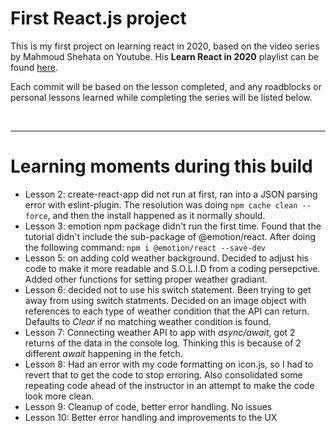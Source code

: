 # First React.js project

This is my first project on learning react in 2020, based on the video series by Mahmoud Shehata on Youtube. His **Learn React in 2020** playlist can be found [here](https://www.youtube.com/watch?v=NJWI1b1upps&list=PLDIXF8nb0VG1v4S-smVy7GV0MHsJ3PJiL).

Each commit will be based on the lesson completed, and any roadblocks or personal lessons learned while completing the series will be listed below.

&nbsp;

---

# Learning moments during this build

-   Lesson 2: create-react-app did not run at first, ran into a JSON parsing error with eslint-plugin. The resolution was doing `npm cache clean --force`, and then the install happened as it normally should.
-   Lesson 3: emotion npm package didn't run the first time. Found that the tutorial didn't include the sub-package of @emotion/react. After doing the following command: `npm i @emotion/react --save-dev`
-   Lesson 5: on adding cold weather background. Decided to adjust his code to make it more readable and S.O.L.I.D from a coding persepctive. Added other functions for setting proper weather gradiant.
-   Lesson 6: decided not to use his switch statement. Been trying to get away from using switch statments. Decided on an image object with references to each type of weather condition that the API can return. Defaults to _Clear_ if no matching weather condition is found.
-   Lesson 7: Connecting weather API to app with _async/await_, got 2 returns of the data in the console log. Thinking this is because of 2 different _await_ happening in the fetch.
-   Lesson 8: Had an error with my code formatting on icon.js, so I had to revert that to get the code to stop erroring. Also consolidated some repeating code ahead of the instructor in an attempt to make the code look more clean.
-   Lesson 9: Cleanup of code, better error handling. No issues
-   Lesson 10: Better error handling and improvements to the UX
